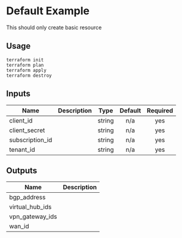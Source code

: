 # Default Example

This should only create basic resource

## Usage
```
terraform init
terraform plan
terraform apply
terraform destroy
```

<!-- BEGINNING OF PRE-COMMIT-TERRAFORM DOCS HOOK -->
## Inputs

| Name | Description | Type | Default | Required |
|------|-------------|:----:|:-----:|:-----:|
| client\_id |  | string | n/a | yes |
| client\_secret |  | string | n/a | yes |
| subscription\_id |  | string | n/a | yes |
| tenant\_id |  | string | n/a | yes |

## Outputs

| Name | Description |
|------|-------------|
| bgp\_address |  |
| virtual\_hub\_ids |  |
| vpn\_gateway\_ids |  |
| wan\_id |  |

<!-- END OF PRE_COMMIT_TERRAFORM DOCS HOOK -->
